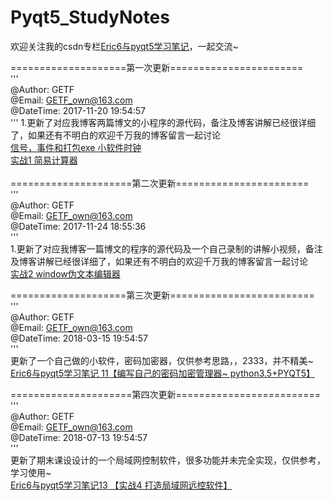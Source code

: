 # Pyqt5_StudyNotes

欢迎关注我的csdn专栏[Eric6与pyqt5学习笔记](http://blog.csdn.net/column/details/18112.html)，一起交流~<br>

====================第一次更新=======================<br>
'''<br>
@Author:      GETF<br>
@Email:       GETF_own@163.com<br>
@DateTime:    2017-11-20 19:54:57<br>
'''
1.更新了对应我博客两篇博文的小程序的源代码，备注及博客讲解已经很详细了，如果还有不明白的欢迎千万我的博客留言一起讨论<br>
[ 信号，事件和打包exe 小软件时钟](http://blog.csdn.net/wy_97/article/details/78500186)<br>
[ 实战1 简易计算器](http://blog.csdn.net/wy_97/article/details/78583683)<br>
<br>
=====================第二次更新=======================<br>
'''<br>
 @Author:      GETF<br>
 @Email:       GETF_own@163.com<br>
 @DateTime:    2017-11-24 18:55:36<br>
'''<br>
1.更新了对应我博客一篇博文的程序的源代码及一个自己录制的讲解小视频，备注及博客讲解已经很详细了，如果还有不明白的欢迎千万我的博客留言一起讨论<br>
[ 实战2 window伪文本编辑器](http://blog.csdn.net/wy_97/article/details/78620549)<br>


====================第三次更新=========================<br>
'''<br>
@Author:      GETF<br>
@Email:       GETF_own@163.com<br>
@DateTime:    2018-03-15 19:54:57<br>
'''<br>
更新了一个自己做的小软件，密码加密器，仅供参考思路，，2333，并不精美~<br>
[Eric6与pyqt5学习笔记 11【编写自己的密码加密管理器~ python3.5+PYQT5】 ](http://blog.csdn.net/wy_97/article/details/79434269)<br>

=====================第四次更新=========================<br>
'''<br>
@Author:      GETF<br>
@Email:       GETF_own@163.com<br>
@DateTime:    2018-07-13 19:54:57<br>
'''<br>
更新了期末课设设计的一个局域网控制软件，很多功能并未完全实现，仅供参考，学习使用~<br>
[Eric6与pyqt5学习笔记13 【实战4 打造局域网远控软件】](https://blog.csdn.net/wy_97/article/details/81037868)<br>
